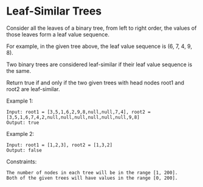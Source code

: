 # Leaf-Similar Trees

Consider all the leaves of a binary tree, from left to right order, the values of those leaves form a leaf value sequence.

For example, in the given tree above, the leaf value sequence is (6, 7, 4, 9, 8).

Two binary trees are considered leaf-similar if their leaf value sequence is the same.

Return true if and only if the two given trees with head nodes root1 and root2 are leaf-similar.

 
Example 1:

```
Input: root1 = [3,5,1,6,2,9,8,null,null,7,4], root2 = [3,5,1,6,7,4,2,null,null,null,null,null,null,9,8]
Output: true
```

Example 2:

```
Input: root1 = [1,2,3], root2 = [1,3,2]
Output: false
```
 

Constraints:

```
The number of nodes in each tree will be in the range [1, 200].
Both of the given trees will have values in the range [0, 200].
```